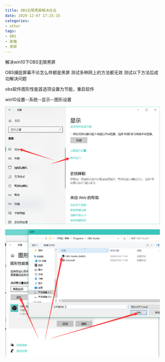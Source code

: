 ```yaml
---
title: OBS无限黑屏解决办法
date: 2020-12-07 17:25:15
categories:
- other
tags:
- OBS
- 直播
- 录屏
---
```


解决win10下OBS无限黑屏

<!-- more -->

OBS捕捉屏幕不论怎么样都是黑屏 测试多种网上的方法都无效 测试以下方法后成功解决问题

obs软件图形性能首选项设置为节能，重启软件

win10设置--系统--显示--图形设置

![image-20210725170651712](https://raw.githubusercontent.com/czstara12/img_rope/master/img/image-20210725170651712.png)

![image-20210725170709106](https://raw.githubusercontent.com/czstara12/img_rope/master/img/image-20210725170709106.png)


